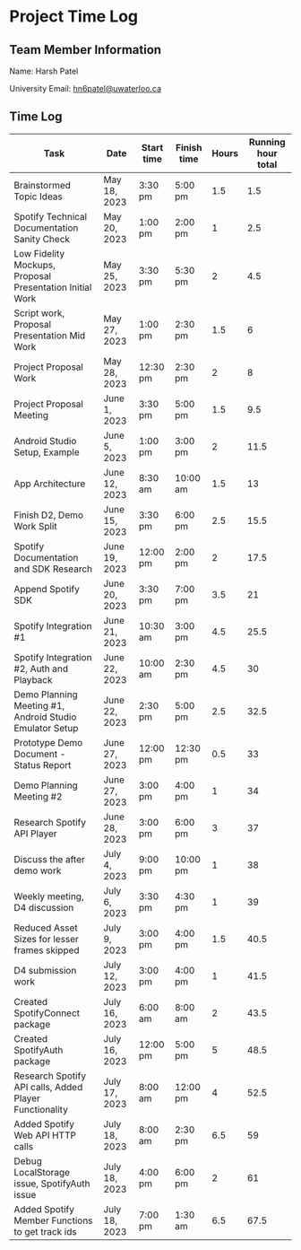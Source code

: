 # Project Time Log

## Team Member Information

Name: Harsh Patel

University Email: <hn6patel@uwaterloo.ca>

## Time Log

| Task                                                     | Date          | Start time | Finish time | Hours | Running hour total |
|----------------------------------------------------------|---------------|------------|-------------|-------|--------------------|
| Brainstormed Topic Ideas                                 | May 18, 2023  | 3:30 pm    | 5:00 pm     | 1.5   | 1.5                |
| Spotify Technical Documentation Sanity Check             | May 20, 2023  | 1:00 pm    | 2:00 pm     | 1     | 2.5                |
| Low Fidelity Mockups, Proposal Presentation Initial Work | May 25, 2023  | 3:30 pm    | 5:30 pm     | 2     | 4.5                |
| Script work, Proposal Presentation Mid Work              | May 27, 2023  | 1:00 pm    | 2:30 pm     | 1.5   | 6                  |
| Project Proposal Work                                    | May 28, 2023  | 12:30 pm   | 2:30 pm     | 2     | 8                  |
| Project Proposal Meeting                                 | June 1, 2023  | 3:30 pm    | 5:00 pm     | 1.5   | 9.5                |
| Android Studio Setup, Example                            | June 5, 2023  | 1:00 pm    | 3:00 pm     | 2     | 11.5               |
| App Architecture                                         | June 12, 2023 | 8:30 am    | 10:00 am    | 1.5   | 13                 |
| Finish D2, Demo Work Split                               | June 15, 2023 | 3:30 pm    | 6:00 pm     | 2.5   | 15.5               |
| Spotify Documentation and SDK Research                   | June 19, 2023 | 12:00 pm   | 2:00 pm     | 2     | 17.5               |
| Append Spotify SDK                                       | June 20, 2023 | 3:30 pm    | 7:00 pm     | 3.5   | 21                 |
| Spotify Integration #1                                   | June 21, 2023 | 10:30 am   | 3:00 pm     | 4.5   | 25.5               |
| Spotify Integration #2, Auth and Playback                | June 22, 2023 | 10:00 am   | 2:30 pm     | 4.5   | 30                 |
| Demo Planning Meeting #1, Android Studio Emulator Setup  | June 22, 2023 | 2:30 pm    | 5:00 pm     | 2.5   | 32.5               |
| Prototype Demo Document - Status Report                  | June 27, 2023 | 12:00 pm   | 12:30 pm    | 0.5   | 33                 |
| Demo Planning Meeting #2                                 | June 27, 2023 | 3:00 pm    | 4:00 pm     | 1     | 34                 |
| Research Spotify API Player                              | June 28, 2023 | 3:00 pm    | 6:00 pm     | 3     | 37                 |
| Discuss the after demo work                              | July 4, 2023  | 9:00 pm    | 10:00 pm    | 1     | 38                 |
| Weekly meeting, D4 discussion                            | July 6, 2023  | 3:30 pm    | 4:30 pm     | 1     | 39                 |
| Reduced Asset Sizes for lesser frames skipped            | July 9, 2023  | 3:00 pm    | 4:00 pm     | 1.5   | 40.5               |
| D4 submission work                                       | July 12, 2023 | 3:00 pm    | 4:00 pm     | 1     | 41.5               |
| Created SpotifyConnect package                           | July 16, 2023 | 6:00 am    | 8:00 am     | 2     | 43.5               |
| Created SpotifyAuth package                              | July 16, 2023 | 12:00 pm   | 5:00 pm     | 5     | 48.5               |
| Research Spotify API calls, Added Player Functionality   | July 17, 2023 | 8:00 am    | 12:00 pm    | 4     | 52.5               |
| Added Spotify Web API HTTP calls                         | July 18, 2023 | 8:00 am    | 2:30 pm     | 6.5   | 59                 |
| Debug LocalStorage issue, SpotifyAuth issue              | July 18, 2023 | 4:00 pm    | 6:00 pm     | 2     | 61                 |
| Added Spotify Member Functions to get track ids          | July 18, 2023 | 7:00 pm    | 1:30 am     | 6.5   | 67.5               |
